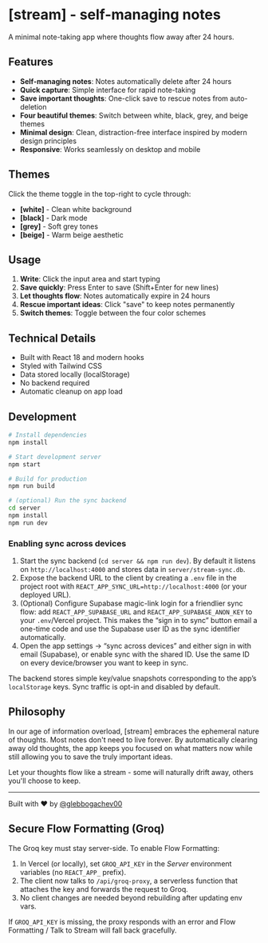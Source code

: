 # [stream] - self-managing notes

A minimal note-taking app where thoughts flow away after 24 hours.

## Features

- **Self-managing notes**: Notes automatically delete after 24 hours
- **Quick capture**: Simple interface for rapid note-taking  
- **Save important thoughts**: One-click save to rescue notes from auto-deletion
- **Four beautiful themes**: Switch between white, black, grey, and beige themes
- **Minimal design**: Clean, distraction-free interface inspired by modern design principles
- **Responsive**: Works seamlessly on desktop and mobile

## Themes

Click the theme toggle in the top-right to cycle through:
- **[white]** - Clean white background  
- **[black]** - Dark mode
- **[grey]** - Soft grey tones
- **[beige]** - Warm beige aesthetic

## Usage

1. **Write**: Click the input area and start typing
2. **Save quickly**: Press Enter to save (Shift+Enter for new lines)  
3. **Let thoughts flow**: Notes automatically expire in 24 hours
4. **Rescue important ideas**: Click "save" to keep notes permanently
5. **Switch themes**: Toggle between the four color schemes

## Technical Details

- Built with React 18 and modern hooks
- Styled with Tailwind CSS
- Data stored locally (localStorage)
- No backend required
- Automatic cleanup on app load

## Development

```bash
# Install dependencies
npm install

# Start development server
npm start

# Build for production
npm run build

# (optional) Run the sync backend
cd server
npm install
npm run dev
```

### Enabling sync across devices

1. Start the sync backend (`cd server && npm run dev`). By default it listens on `http://localhost:4000` and stores data in `server/stream-sync.db`.
2. Expose the backend URL to the client by creating a `.env` file in the project root with `REACT_APP_SYNC_URL=http://localhost:4000` (or your deployed URL).
3. (Optional) Configure Supabase magic-link login for a friendlier sync flow: add `REACT_APP_SUPABASE_URL` and `REACT_APP_SUPABASE_ANON_KEY` to your `.env`/Vercel project. This makes the “sign in to sync” button email a one-time code and use the Supabase user ID as the sync identifier automatically.
4. Open the app settings → “sync across devices” and either sign in with email (Supabase), or enable sync with the shared ID. Use the same ID on every device/browser you want to keep in sync.

The backend stores simple key/value snapshots corresponding to the app’s `localStorage` keys. Sync traffic is opt-in and disabled by default.

## Philosophy

In our age of information overload, [stream] embraces the ephemeral nature of thoughts. Most notes don't need to live forever. By automatically clearing away old thoughts, the app keeps you focused on what matters now while still allowing you to save the truly important ideas.

Let your thoughts flow like a stream - some will naturally drift away, others you'll choose to keep.

---

Built with ❤️ by [@glebbogachev00](https://github.com/glebbogachev00)

## Secure Flow Formatting (Groq)

The Groq key must stay server-side. To enable Flow Formatting:

1. In Vercel (or locally), set `GROQ_API_KEY` in the *Server* environment variables (no `REACT_APP_` prefix).
2. The client now talks to `/api/groq-proxy`, a serverless function that attaches the key and forwards the request to Groq.
3. No client changes are needed beyond rebuilding after updating env vars.

If `GROQ_API_KEY` is missing, the proxy responds with an error and Flow Formatting / Talk to Stream will fall back gracefully.
